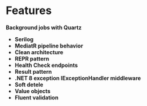 # Features 

__Background jobs with Quartz__

* __Serilog__
* __MediatR pipeline behavior__
* __Clean architecture__
* __REPR pattern__
* __Health Check endpoints__
* __Result pattern__
* __.NET 8 exception IExceptionHandler middleware__
* __Soft detele__
* __Value objects__
* __Fluent validation__
